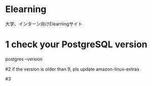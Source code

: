 # Elearning
大学、インターン向けElearningサイト



# 1 check your PostgreSQL version
postgres –version　

#2 if the version is older than 9, pls update 
amazon-linux-extras

#3 

